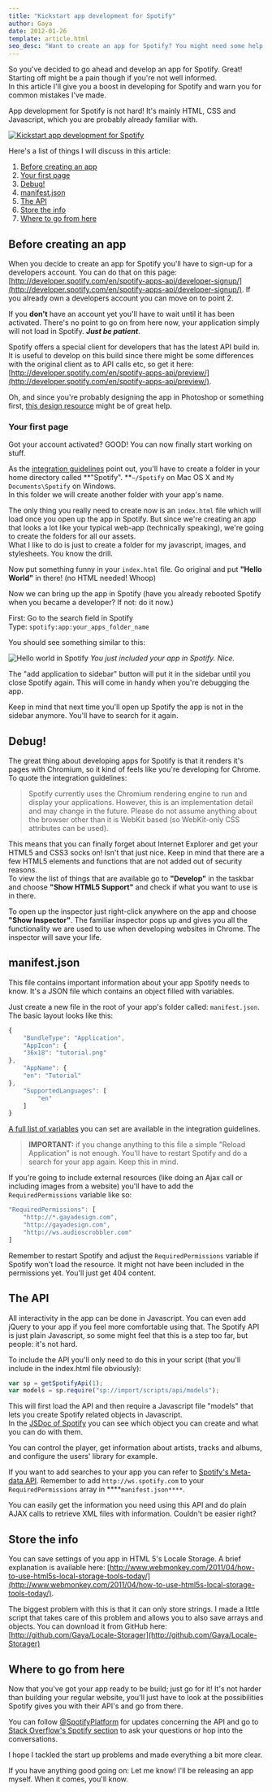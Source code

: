 ```yaml
---
title: "Kickstart app development for Spotify"
author: Gaya
date: 2012-01-26
template: article.html
seo_desc: "Want to create an app for Spotify? You might need some help since there are little tutorials around to get you going. Read this one to get started now."
---
```

So you've decided to go ahead and develop an app for Spotify. Great! Starting off might be a pain though if you're not well informed.  
 In this article I'll give you a boost in developing for Spotify and warn you for common mistakes I've made.

App development for Spotify is not hard! It's mainly HTML, CSS and Javascript, which you are probably already familiar with.

[![Kickstart app development for Spotify](/articles/kickstart-app-development-for-spotify/spotify.jpg "Kickstart app development for Spotify")](/articles/kickstart-app-development-for-spotify)

<span class="more"></span>

Here's a list of things I will discuss in this article:

1. [Before creating an app](#before)
2. [Your first page](#yourfirstpage)
3. [Debug!](#debug)
4. [manifest.json](#manifestjson)
5. [The API](#api)
6. [Store the info](#storage)
7. [Where to go from here](#wheretogofromhere)

Before creating an app
----------------------

When you decide to create an app for Spotify you'll have to sign-up for a developers account. You can do that on this page: [http://developer.spotify.com/en/spotify-apps-api/developer-signup/](http://developer.spotify.com/en/spotify-apps-api/developer-signup/). If you already own a developers account you can move on to point 2.

If you **don't** have an account yet you'll have to wait until it has been activated. There's no point to go on from here now, your application simply will not load in Spotify. ***Just be patient***.

Spotify offers a special client for developers that has the latest API build in. It is useful to develop on this build since there might be some differences with the original client as to API calls etc, so get it here: [http://developer.spotify.com/en/spotify-apps-api/preview/](http://developer.spotify.com/en/spotify-apps-api/preview/).

Oh, and since you're probably designing the app in Photoshop or something first, [this design resource](http://developer.spotify.com/download/spotify-apps-api/design_resources.zip) might be of great help.

### Your first page

Got your account activated? GOOD! You can now finally start working on stuff.

As the [integration guidelines](http://developer.spotify.com/download/spotify-apps-api/guidelines/) point out, you'll have to create a folder in your home directory called **"Spotify". **`~/Spotify` on Mac OS X and `My Documents\Spotify` on Windows.  
 In this folder we will create another folder with your app's name.

The only thing you really need to create now is an `index.html` file which will load once you open up the app in Spotify. But since we're creating an app that looks a lot like your typical web-app (technically speaking), we're going to create the folders for all our assets.  
 What I like to do is just to create a folder for my javascript, images, and stylesheets. You know the drill.

Now put something funny in your `index.html` file. Go original and put **"Hello World"** in there! (no HTML needed! Whoop)

Now we can bring up the app in Spotify (have you already rebooted Spotify when you became a developer? If not: do it now.)

First: Go to the search field in Spotify  
 Type: `spotify:app:your_apps_folder_name`

You should see something similar to this:

![Hello world in Spotify](/articles/kickstart-app-development-for-spotify/spotify01.jpg "Hello world in Spotify") *You just included your app in Spotify. Nice.*

The "add application to sidebar" button will put it in the sidebar until you close Spotify again. This will come in handy when you're debugging the app.

Keep in mind that next time you'll open up Spotify the app is not in the sidebar anymore. You'll have to search for it again.

Debug!
------

The great thing about developing apps for Spotify is that it renders it's pages with Chromium, so it kind of feels like you're developing for Chrome. To quote the integration guidelines:

> Spotify currently uses the Chromium rendering engine to run and display your applications. However, this is an implementation detail and may change in the future. Please do not assume anything about the browser other than it is WebKit based (so WebKit-only CSS attributes can be used).

This means that you can finally forget about Internet Explorer and get your HTML5 and CSS3 socks on! Isn't that just nice. Keep in mind that there are a few HTML5 elements and functions that are not added out of security reasons.  
 To view the list of things that are available go to **"Develop"** in the taskbar and choose **"Show HTML5 Support"** and check if what you want to use is in there.

To open up the inspector just right-click anywhere on the app and choose **"Show Inspector"**. The familiar inspector pops up and gives you all the functionality we are used to use when developing websites in Chrome. The inspector will save your life.

manifest.json
-------------

This file contains important information about your app Spotify needs to know. It's a JSON file which contains an object filled with variables.

Just create a new file in the root of your app's folder called: `manifest.json`. The basic layout looks like this:


```javascript
{
    "BundleType": "Application",
    "AppIcon": {
    "36x18": "tutorial.png"
},
    "AppName": {
    "en": "Tutorial"
},
    "SupportedLanguages": [
        "en"
    ]
}
```


[A full list of variables](http://developer.spotify.com/download/spotify-apps-api/guidelines/#applicationmanifest) you can set are available in the integration guidelines.

> **IMPORTANT:** if you change anything to this file a simple "Reload Application" is not enough. You'll have to restart Spotify and do a search for your app again. Keep this in mind.

If you're going to include external resources (like doing an Ajax call or including images from a website) you'll have to add the `RequiredPermissions` variable like so:


```javascript
"RequiredPermissions": [ 
    "http://*.gayadesign.com",
    "http://gayadesign.com",
    "http://ws.audioscrobbler.com" 
]
```


Remember to restart Spotify and adjust the `RequiredPermissions` variable if Spotify won't load the resource. It might not have been included in the permissions yet. You'll just get 404 content.

The API
-------

All interactivity in the app can be done in Javascript. You can even add jQuery to your app if you feel more comfortable using that. The Spotify API is just plain Javascript, so some might feel that this is a step too far, but people: it's not hard.

To include the API you'll only need to do this in your script (that you'll include in the index.html file obviously):


```javascript
var sp = getSpotifyApi(1);
var models = sp.require("sp://import/scripts/api/models");
```


This will first load the API and then require a Javascript file "models" that lets you create Spotify related objects in Javascript.  
 In the [JSDoc of Spotify](http://developer.spotify.com/download/spotify-apps-api/reference/) you can see which object you can create and what you can do with them.

You can control the player, get information about artists, tracks and albums, and configure the users' library for example.

If you want to add searches to your app you can refer to [Spotify's Meta-data API](http://developer.spotify.com/en/metadata-api/overview/). Remember to add `http://ws.spotify.com` to your `RequiredPermissions` array in ****`manifest.json****`.

You can easily get the information you need using this API and do plain AJAX calls to retrieve XML files with information. Couldn't be easier right?

Store the info
--------------

You can save settings of you app in HTML 5's Locale Storage. A brief explanation is available here: [http://www.webmonkey.com/2011/04/how-to-use-html5s-local-storage-tools-today/](http://www.webmonkey.com/2011/04/how-to-use-html5s-local-storage-tools-today/).

The biggest problem with this is that it can only store strings. I made a little script that takes care of this problem and allows you to also save arrays and objects. You can download it from GitHub here:  
[http://github.com/Gaya/Locale-Storager](http://github.com/Gaya/Locale-Storager)

Where to go from here
---------------------

Now that you've got your app ready to be build; just go for it! It's not harder than building your regular website, you'll just have to look at the possibilities Spotify gives you with their API's and go from there.

You can follow [@SpotifyPlatform](http://www.twitter.com/spotifyplatform) for updates concerning the API and go to [Stack Overflow's Spotify section](http://stackoverflow.com/questions/tagged/spotify) to ask your questions or hop into the conversations.

I hope I tackled the start up problems and made everything a bit more clear.

If you have anything good going on: Let me know! I'll be releasing an app myself. When it comes, you'll know.